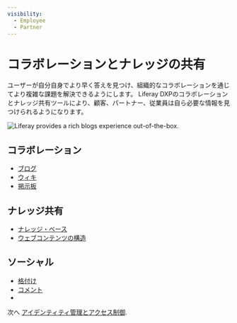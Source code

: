 ```yaml
---
visibility:
  - Employee
  - Partner
---
```

# コラボレーションとナレッジの共有

ユーザーが自分自身でより早く答えを見つけ、組織的なコラボレーションを通じてより複雑な課題を解決できるようにします。 Liferay DXPのコラボレーションとナレッジ共有ツールにより、顧客、パートナー、従業員は自ら必要な情報を見つけられるようになります。

![Liferay provides a rich blogs experience out-of-the-box.](./collaboration-and-knowledge-sharing/images/01.png)

## コラボレーション

* [ブログ](https://learn.liferay.com/w/dxp/content-authoring-and-management/blogs/getting-started-with-blogs)
* [ウィキ](https://learn.liferay.com/w/dxp/collaboration-and-social/wiki/getting-started-with-wikis)
* [掲示板](https://learn.liferay.com/w/dxp/collaboration-and-social/message-boards/user-guide/getting-started-with-message-boards)

## ナレッジ共有

* [ナレッジ・ベース](https://learn.liferay.com/w/dxp/collaboration-and-social/knowledge-base)
* [ウェブコンテンツの構造](https://learn.liferay.com/w/dxp/content-authoring-and-management/web-content/web-content-structures/understanding-web-content-structures)

## ソーシャル

* [格付け](https://learn.liferay.com/w/dxp/collaboration-and-social/social-tools/user-guide/using-the-ratings-system)
* [コメント](https://learn.liferay.com/w/dxp/site-building/creating-pages/using-content-pages/using-page-comments)
* [](https://learn.liferay.com/w/dxp/collaboration-and-social/notifications-and-requests/user-guide/mentioning-users)

次へ [アイデンティティ管理とアクセス制御](./identity-management-and-access-control.md).
